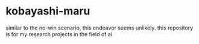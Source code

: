 # kobayashi-maru
similar to the no-win scenario, this endeavor seems unlikely. this repository is for my research projects in the field of ai
